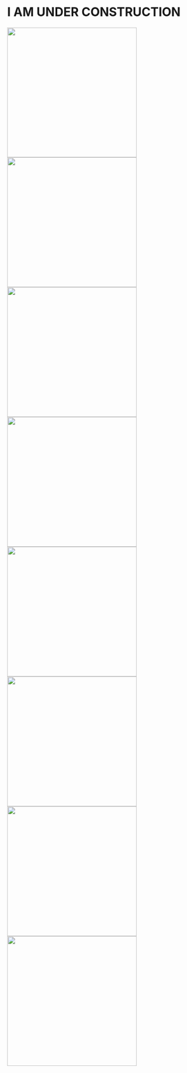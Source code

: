 # I AM UNDER CONSTRUCTION

<div>
<img width="300px" src="./ss1.png"/>
<img width="300px" src="./ss2.png"/>
<img width="300px" src="./ss3.png"/>
<img width="300px" src="./ss4.png"/>
<img width="300px" src="./ss5.png"/>
<img width="300px" src="./ss6.png"/>
<img width="300px" src="./ss7.png"/>
<img width="300px" src="./ss8.png"/>
</div>
